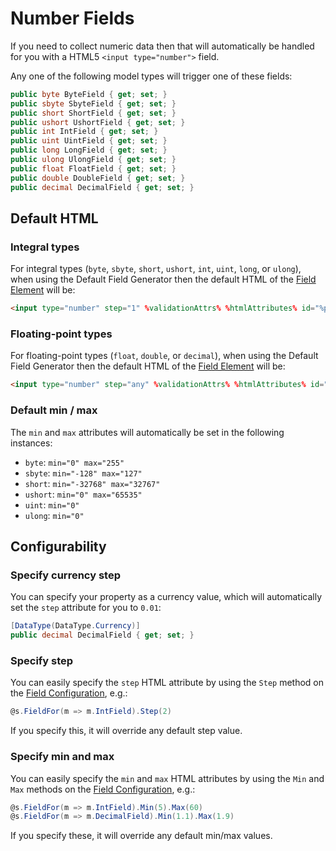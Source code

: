 # Number Fields

If you need to collect numeric data then that will automatically be handled for you with a HTML5 `<input type="number">` field.

Any one of the following model types will trigger one of these fields:

```csharp
public byte ByteField { get; set; }
public sbyte SbyteField { get; set; }
public short ShortField { get; set; }
public ushort UshortField { get; set; }
public int IntField { get; set; }
public uint UintField { get; set; }
public long LongField { get; set; }
public ulong UlongField { get; set; }
public float FloatField { get; set; }
public double DoubleField { get; set; }
public decimal DecimalField { get; set; }
```

## Default HTML

### Integral types

For integral types (`byte`, `sbyte`, `short`, `ushort`, `int`, `uint`, `long`, or `ulong`), when using the Default Field Generator then the default HTML of the [Field Element](field-element.md) will be:

```html
<input type="number" step="1" %validationAttrs% %htmlAttributes% id="%propertyName%" name="%propertyName%" required="required" value="%value%" />
```

### Floating-point types

For floating-point types (`float`, `double`, or `decimal`), when using the Default Field Generator then the default HTML of the [Field Element](field-element.md) will be:

```html
<input type="number" step="any" %validationAttrs% %htmlAttributes% id="%propertyName%" name="%propertyName%" required="required" value="%value%" />
```

### Default min / max

The `min` and `max` attributes will automatically be set in the following instances:

* `byte`: `min="0" max="255"`
* `sbyte`: `min="-128" max="127"`
* `short`: `min="-32768" max="32767"`
* `ushort`: `min="0" max="65535"`
* `uint`: `min="0"`
* `ulong`: `min="0"`

## Configurability

### Specify currency step

You can specify your property as a currency value, which will automatically set the `step` attribute for you to `0.01`:

```csharp
[DataType(DataType.Currency)]
public decimal DecimalField { get; set; }
```

### Specify step

You can easily specify the `step` HTML attribute by using the `Step` method on the [Field Configuration](field-configuration.md), e.g.:

```csharp
@s.FieldFor(m => m.IntField).Step(2)
```

If you specify this, it will override any default step value.

### Specify min and max

You can easily specify the `min` and `max` HTML attributes by using the `Min` and `Max` methods on the [Field Configuration](field-configuration.md), e.g.:

```csharp
@s.FieldFor(m => m.IntField).Min(5).Max(60)
@s.FieldFor(m => m.DecimalField).Min(1.1).Max(1.9)
```

If you specify these, it will override any default min/max values.
